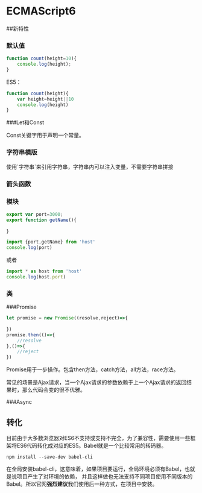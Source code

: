 # ECMAScript6

##新特性

### 默认值

```js
function count(height=10){
    console.log(height);
}
```

ES5：

```js
function count(height){
    var height=height||10
    console.log(height)
}
```

###Let和Const

Const关键字用于声明一个常量。

### 字符串模版

使用\`字符串`来引用字符串，字符串内可以注入变量，不需要字符串拼接

### 箭头函数



### 模块

```javascript
export var port=3000;
export function getName(){
    
}
```

```js
import {port,getName} from 'host'
console.log(port)
```

或者

```js
import * as host from 'host'
console.log(host.port)
```

### 类

###Promise

```javascript
let promise = new Promise((resolve,reject)=>{
    
})
promise.then(()=>{
    //resolve
},()=>{
    //reject
})
```

Promise用于一步操作。包含then方法，catch方法，all方法，race方法。

常见的场景是Ajax请求，当一个Ajax请求的参数依赖于上一个Ajax请求的返回结果时，那么代码会变的很不优雅。

###Async

## 转化

目前由于大多数浏览器对ES6不支持或支持不完全，为了兼容性，需要使用一些框架将ES6代码转化成对应的ES5。Babel就是一个比较常用的转码器。

`npm install --save-dev babel-cli`

在全局安装babel-cli，这意味着，如果项目要运行，全局环境必须有Babel，也就是说项目产生了对环境的依赖， 并且这样做也无法支持不同项目使用不同版本的Babel。所以官网**强烈建议**我们使用后一种方式，在项目中安装。 